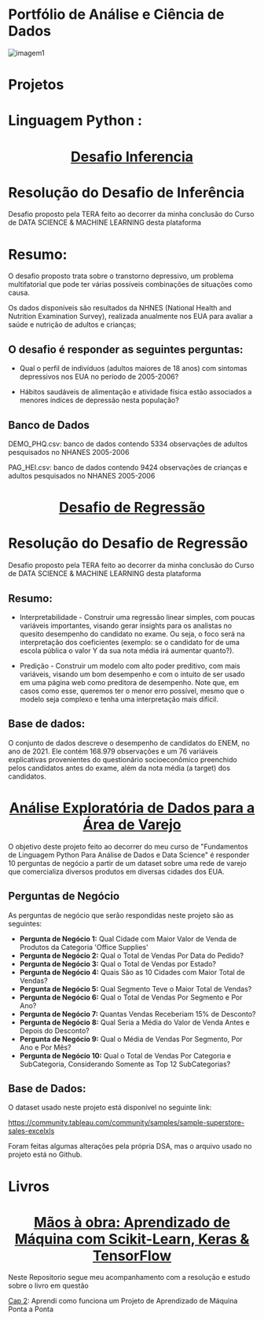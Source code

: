 # Portfólio de Análise e Ciência de Dados

 ![imagem1](https://github.com/Felintox/Portfolio/assets/129033082/2bc0d14b-9e38-4e19-a7c6-f1b597c2b551)


# Projetos

# Linguagem Python :


<h1 align="center"><a href="https://github.com/Felintox/Tera_Desafio_Inferencia">Desafio Inferencia</a></h1>


# Resolução do Desafio de Inferência

Desafio proposto pela TERA feito ao decorrer da minha conclusão do Curso de DATA SCIENCE & MACHINE LEARNING desta plataforma

# Resumo:

O desafio proposto trata sobre o transtorno depressivo, um problema multifatorial que pode ter várias possíveis combinações de situações como causa.

Os dados disponíveis são resultados da NHNES (National Health and Nutrition Examination Survey), realizada anualmente nos EUA para avaliar a saúde e nutrição de adultos e crianças;

## O desafio é responder as seguintes perguntas:

- Qual o perfil de indivíduos (adultos maiores de 18 anos) com sintomas depressivos nos EUA no período de 2005-2006?

- Hábitos saudáveis de alimentação e atividade física estão associados a menores índices de depressão nesta população?

## Banco de Dados

DEMO_PHQ.csv: banco de dados contendo 5334 observações de adultos pesquisados no NHANES 2005-2006

PAG_HEI.csv: banco de dados contendo 9424 observações de crianças e adultos pesquisados no NHANES 2005-2006

#
<h1 align="center"><a href="https://github.com/Felintox/Tera_Desafio_Regressão">Desafio de Regressão</a></h1>


# Resolução do Desafio de Regressão

Desafio proposto pela TERA feito ao decorrer da minha conclusão do Curso de DATA SCIENCE & MACHINE LEARNING desta plataforma

## Resumo:

- Interpretabilidade - Construir uma regressão linear simples, com poucas variáveis importantes, visando gerar insights para os analistas no quesito desempenho do candidato no exame. Ou seja, o foco será na interpretação dos coeficientes (exemplo: se o candidato for de uma escola pública o valor Y da sua nota média irá aumentar quanto?).

- Predição -  Construir um modelo com alto poder preditivo, com mais variáveis, visando um bom desempenho e com o intuito de ser usado em uma página web como preditora de desempenho. Note que, em casos como esse, queremos ter o menor erro possível, mesmo que o modelo seja complexo e tenha uma interpretação mais difícil.

## Base de dados:

O conjunto de dados descreve o desempenho de candidatos do ENEM, no ano de 2021. Ele contém 168.979 observações e um 76 variáveis explicativas provenientes do questionário socioeconômico preenchido pelos candidatos antes do exame, além da nota média (a target) dos candidatos. 

#
<h1 align="center"><a href="https://github.com/Felintox/Curso-DSA/blob/main/Projeto_2/Projeto_DSA_varejo.ipynb">Análise Exploratória de Dados para a Área de Varejo</a></h1>

O objetivo deste projeto feito ao decorrer do meu curso de "Fundamentos de Linguagem Python Para Análise de Dados e Data Science" é responder 10 perguntas de negócio a partir de um dataset sobre uma rede de varejo que comercializa diversos produtos em diversas cidades dos EUA.

## Perguntas de Negócio

As perguntas de negócio que serão respondidas neste projeto são as seguintes:

* **Pergunta de Negócio 1:** Qual Cidade com Maior Valor de Venda de Produtos da Categoria 'Office Supplies'
* **Pergunta de Negócio 2:** Qual o Total de Vendas Por Data do Pedido?
* **Pergunta de Negócio 3:** Qual o Total de Vendas por Estado?
* **Pergunta de Negócio 4:** Quais São as 10 Cidades com Maior Total de Vendas?
* **Pergunta de Negócio 5:** Qual Segmento Teve o Maior Total de Vendas?
* **Pergunta de Negócio 6:** Qual o Total de Vendas Por Segmento e Por Ano?
* **Pergunta de Negócio 7:** Quantas Vendas Receberiam 15% de Desconto?
* **Pergunta de Negócio 8:** Qual Seria a Média do Valor de Venda Antes e Depois do Desconto?
* **Pergunta de Negócio 9:** Qual o Média de Vendas Por Segmento, Por Ano e Por Mês?
* **Pergunta de Negócio 10:** Qual o Total de Vendas Por Categoria e SubCategoria, Considerando Somente as Top 12 SubCategorias?

## Base de Dados:

O dataset usado neste projeto está disponível no seguinte link:

https://community.tableau.com/community/samples/sample-superstore-sales-excelxls

Foram feitas algumas alterações pela própria DSA, mas o arquivo usado no projeto está no Github.


# Livros

<h1 align="center"><a href="https://github.com/Felintox/handson_ml">Mãos à obra: Aprendizado de Máquina com Scikit-Learn, Keras & TensorFlow</a></h1>

Neste Repositorio segue meu acompanhamento com a resolução e estudo sobre o livro em questão

[Cap 2](https://github.com/Felintox/handson_ml/tree/main/Cap2): Aprendi como funciona um Projeto de Aprendizado de Máquina Ponta a Ponta
